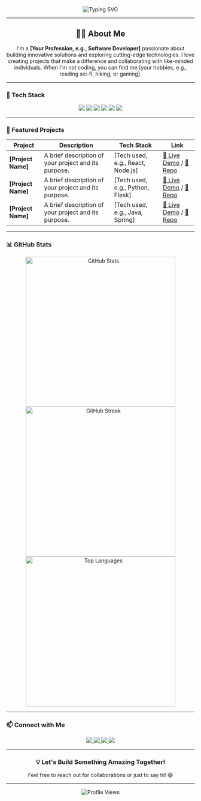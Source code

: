 <div align="center">
  <img src="https://readme-typing-svg.herokuapp.com?font=Fira+Code&size=32&pause=1000&color=00C4B4&center=true&vCenter=true&width=600&lines=Hello,+I'm+YourName!;Welcome+to+my+GitHub+Profile!" alt="Typing SVG" />
</div>

---

<div align="center">
  <h2>👨‍💻 About Me</h2>
  <p>
    I'm a <strong>[Your Profession, e.g., Software Developer]</strong> passionate about building innovative solutions and exploring cutting-edge technologies. I love creating projects that make a difference and collaborating with like-minded individuals. When I'm not coding, you can find me [your hobbies, e.g., reading sci-fi, hiking, or gaming].
  </p>
</div>

---

### 🚀 Tech Stack

<div align="center">
  <img src="https://img.shields.io/badge/-Python-3776AB?logo=python&logoColor=white&style=flat" />
  <img src="https://img.shields.io/badge/-JavaScript-F7DF1E?logo=javascript&logoColor=black&style=flat" />
  <img src="https://img.shields.io/badge/-React-61DAFB?logo=react&logoColor=black&style=flat" />
  <img src="https://img.shields.io/badge/-Node.js-339933?logo=node.js&logoColor=white&style=flat" />
  <img src="https://img.shields.io/badge/-Docker-2496ED?logo=docker&logoColor=white&style=flat" />
  <img src="https://img.shields.io/badge/-AWS-232F3E?logo=amazon-aws&logoColor=white&style=flat" />
</div>

---

### 🌟 Featured Projects

<div align="center">

| Project | Description | Tech Stack | Link |
|---------|-------------|------------|------|
| **[Project Name]** | A brief description of your project and its purpose. | [Tech used, e.g., React, Node.js] | [🔗 Live Demo](#) / [📂 Repo](#) |
| **[Project Name]** | A brief description of your project and its purpose. | [Tech used, e.g., Python, Flask] | [🔗 Live Demo](#) / [📂 Repo](#) |
| **[Project Name]** | A brief description of your project and its purpose. | [Tech used, e.g., Java, Spring] | [🔗 Live Demo](#) / [📂 Repo](#) |

</div>

---

### 📊 GitHub Stats

<div align="center">
  <img src="https://github-readme-stats.vercel.app/api?username=YourGitHubUsername&show_icons=true&theme=transparent&hide_border=true&count_private=true" alt="GitHub Stats" width="400" />
  <img src="https://github-readme-streak-stats.herokuapp.com/?user=YourGitHubUsername&theme=transparent&hide_border=true" alt="GitHub Streak" width="400" />
</div>

<div align="center">
  <img src="https://github-readme-stats.vercel.app/api/top-langs/?username=YourGitHubUsername&layout=compact&theme=transparent&hide_border=true" alt="Top Languages" width="400" />
</div>

---

### 📫 Connect with Me

<div align="center">
  <a href="https://linkedin.com/in/YourLinkedIn" target="_blank">
    <img src="https://img.shields.io/badge/-LinkedIn-0A66C2?logo=linkedin&logoColor=white&style=flat" />
  </a>
  <a href="https://x.com/YourXHandle" target="_blank">
    <img src="https://img.shields.io/badge/-X-1DA1F2?logo=x&logoColor=white&style=flat" />
  </a>
  <a href="mailto:your.email@example.com">
    <img src="https://img.shields.io/badge/-Email-D14836?logo=gmail&logoColor=white&style=flat" />
  </a>
  <a href="https://yourportfolio.com" target="_blank">
    <img src="https://img.shields.io/badge/-Portfolio-FF6F61?logo=web&logoColor=white&style=flat" />
  </a>
</div>

---

<div align="center">
  <h3>💡 Let's Build Something Amazing Together!</h3>
  <p>Feel free to reach out for collaborations or just to say hi! 😄</p>
</div>

---

<div align="center">
  <img src="https://komarev.com/ghpvc/?username=YourGitHubUsername&color=00C4B4&style=flat" alt="Profile Views" />
</div>
